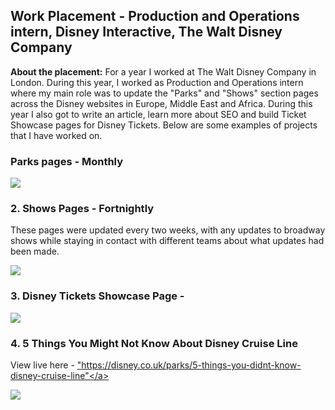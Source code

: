 ## Work Placement - Production and Operations intern, Disney Interactive, The Walt Disney Company

**About the placement:** For a year I worked at The Walt Disney Company in London. During this year, I worked as Production and Operations intern where my main role was to update the "Parks" and "Shows" section pages across the Disney websites in Europe, Middle East and Africa. During this year I also got to write an article, learn more about SEO and build Ticket Showcase pages for Disney Tickets. 
Below are some examples of projects that I have worked on.

### Parks pages - Monthly

<img src="images/dummy_thumbnail.jpg?raw=true"/>

### 2. Shows Pages - Fortnightly 

These pages were updated every two weeks, with any updates to broadway shows while staying in contact with different teams about what updates had been made. 

<img src="images/dummy_thumbnail.jpg?raw=true"/>

### 3. Disney Tickets Showcase Page - 

<img src="images/dummy_thumbnail.jpg?raw=true"/>

### 4. 5 Things You Might Not Know About Disney Cruise Line

View live here - <a href> "https://disney.co.uk/parks/5-things-you-didnt-know-disney-cruise-line"</a>

<img src="images/dummy_thumbnail.jpg?raw=true"/>

